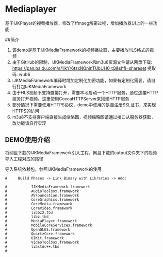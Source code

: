 # Mediaplayer
基于IJKPlayer的视频播放器，修改了ffmpeg解密过程，增加播放器UI上的一些功能 

##简介  
1. 该demo是基于IJKMediaFramework的视频播放器，主要播放HLS格式的视频
2. 由于GitHub的限制，IJKMediaFramework和m3u8资源文件请从网盘下载: https://pan.baidu.com/s/1ikYr6tzxNQnlnTUbUH0_tQ&shfl=shareset 提取码: wub6
3. IJKMediaFramework编译时增加定制化加密功能，如果有定制化需要，请自行打包IJKMediaFramework
4. 由于HLS视频不支持直接打开，需要本地启动一个HTTP服务，通过连接HTTP服务打开视频，这里使用CocoaHTTPServer来搭建HTTP服务
5. 部分情况下需要使用HTTPS协议，demo中使用的是自注册SSL证书，来实现HTTPS的访问
6. m3u8不支持客户端直接生成缩略图，视频缩略图请通过接口从服务器获取，改功能请自行实现  

## DEMO使用介绍  

将网盘下载的IJKMediaFramework引入工程，网盘下载的output文件夹下的视频导入工程对应的路径  

导入系统依赖包，参照IJKMediaFramework的使用  

```
#     Build Phases -> Link Binary with Libraries -> Add: 

#           IJKMediaFramework.framework  
#           AudioToolbox.framework  
#           AVFoundation.framework  
#           CoreGraphics.framework  
#           CoreMedia.framework  
#           CoreVideo.framework  
#           libbz2.tbd  
#           libz.tbd  
#           MediaPlayer.framework  
#           MobileCoreServices.framework  
#           OpenGLES.framework  
#           QuartzCore.framework  
#           UIKit.framework  
#           VideoToolbox.framework  
#           libstdc++.tbd 
# 
```
